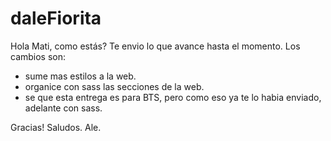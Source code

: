 # daleFiorita


Hola Mati, como estás? Te envio lo que avance hasta el momento. Los cambios son:

- sume mas estilos a la web.
- organice con sass las secciones de la web.
- se que esta entrega es para BTS, pero como eso ya te lo habia enviado, adelante con sass.

Gracias!
Saludos.
Ale.
